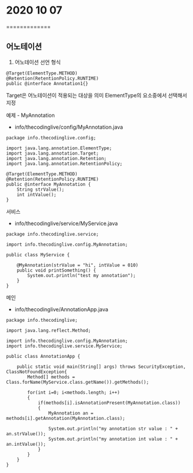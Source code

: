 # 2020 10 07
=============

##  어노테이션

1. 어노테이션 선언 형식

```
@Target(ElementType.METHOD)
@Retention(RetentionPolicy.RUNTIME)
public @interface Annotation1{}
```

Target은 어노테이션이 적용되는 대상을 의미 ElementType의 요소중에서 선택해서 지정

예제 -
MyAnnotation
* info/thecodinglive/config/MyAnnotation.java
```
package info.thecodinglive.config;

import java.lang.annotation.ElementType;
import java.lang.annotation.Target;
import java.lang.annotation.Retention;
import java.lang.annotation.RetentionPolicy;

@Target(ElementType.METHOD)
@Retention(RetentionPolicy.RUNTIME)
public @interface MyAnnotation {
	String strValue();
	int intValue();
}
```

서비스
* info/thecodinglive/service/MyService.java
```
package info.thecodinglive.service;

import info.thecodinglive.config.MyAnnotation;

public class MyService {
	
	@MyAnnotation(strValue = "hi", intValue = 010)
	public void printSomething() {
		System.out.println("test my annotation");
	}
}
```

메인
* info/thecodinglive/AnnotationApp.java
```
package info.thecodinglive;

import java.lang.reflect.Method;

import info.thecodinglive.config.MyAnnotation;
import info.thecodinglive.service.MyService;

public class AnnotationApp {

	public static void main(String[] args) throws SecurityException, ClassNotFoundException{
		Method[] methods = Class.forName(MyService.class.getName()).getMethods();
		
		for(int i=0; i<methods.length; i++)
		{
			if(methods[i].isAnnotationPresent(MyAnnotation.class))
			{
				MyAnnotation an = methods[i].getAnnotation(MyAnnotation.class);
				
				System.out.println("my annotation str value : " + an.strValue());
				System.out.println("my annotation int value : " + an.intValue());
			}
		}
	}
}
```